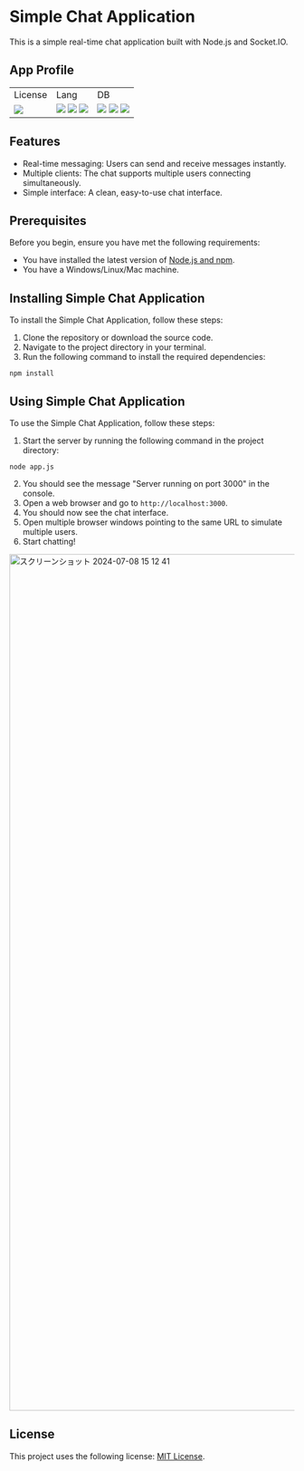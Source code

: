 # Simple Chat Application

This is a simple real-time chat application built with Node.js and Socket.IO.
## App Profile
<!-- Badges -->
<table>
  <tr>
    <td>License</td>
    <td>Lang</td>
    <td>DB</td>
  </tr>
  <tr>
    <td>
      <a href="./LICENSE">
        <img src="http://img.shields.io/badge/license-MIT-blue.svg?style=flat">
      </a>
    </td>
    <td>
      <img src="https://img.shields.io/badge/-HTML5-333.svg?logo=html5&style=flat">
      <img src="https://img.shields.io/badge/-JavaScript-276DC3.svg?logo=javascript&style=flat">
      <img src="https://img.shields.io/badge/-Node.js-555.svg?logo=nodedotjs&style=flat">
    </td>
    <td>
      <img src="https://img.shields.io/badge/sqlite-%2307405e.svg?logo=sqlite&style=flat">
      <img src="https://img.shields.io/badge/-PostgreSQL-555.svg?logo=postgresql&style=flat">
      <img src="https://img.shields.io/badge/-MySQL-000000.svg?logo=mysql&style=flat">
    </td>
  </tr>
</table>



## Features

- Real-time messaging: Users can send and receive messages instantly.
- Multiple clients: The chat supports multiple users connecting simultaneously.
- Simple interface: A clean, easy-to-use chat interface.

## Prerequisites

Before you begin, ensure you have met the following requirements:

- You have installed the latest version of [Node.js and npm](https://nodejs.org/en/download/).
- You have a Windows/Linux/Mac machine.

## Installing Simple Chat Application

To install the Simple Chat Application, follow these steps:

1. Clone the repository or download the source code.
2. Navigate to the project directory in your terminal.
3. Run the following command to install the required dependencies:

```
npm install
```

## Using Simple Chat Application

To use the Simple Chat Application, follow these steps:

1. Start the server by running the following command in the project directory:

```
node app.js
```

2. You should see the message "Server running on port 3000" in the console.
3. Open a web browser and go to `http://localhost:3000`.
4. You should now see the chat interface.
5. Open multiple browser windows pointing to the same URL to simulate multiple users.
6. Start chatting!
<img width="1512" alt="スクリーンショット 2024-07-08 15 12 41" src="https://github.com/Senriyama/websocket-chat/assets/65900702/fc3eaeda-606b-4478-bd54-0684ceeb4c9a">

## License

This project uses the following license: [MIT License](<link_to_license>).
